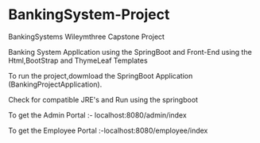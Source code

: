 # BankingSystem-Project

BankingSystems Wileymthree Capstone Project

Banking System Appllcation using the SpringBoot and Front-End using the Html,BootStrap and ThymeLeaf Templates

To run the project,dowmload the SpringBoot Application (BankingProjectApplication).

Check for compatible JRE's and Run using the springboot

To get the Admin Portal :- localhost:8080/admin/index

To get the Employee Portal :-localhost:8080/employee/index
